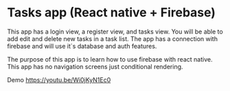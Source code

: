 # Tasks app (React native + Firebase)

This app has a login view, a register view, and tasks view. You will be able to add edit and delete
new tasks in a task list. The app has a connection with firebase and will use it`s database
and auth features. 

The purpose of this app is to learn how to use firebase with react native.
This app has no navigation screens just conditional rendering.

Demo
https://youtu.be/Wi0jKyN1Ec0
